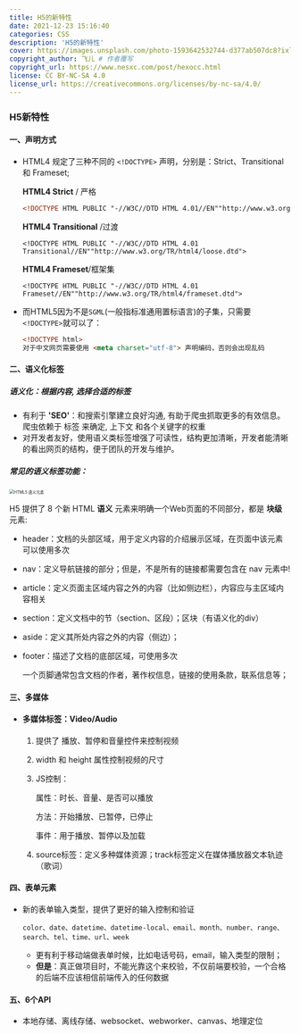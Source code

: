 ```yaml
---
title: H5的新特性
date: 2021-12-23 15:16:40
categories: CSS
description: 'H5的新特性'
cover: https://images.unsplash.com/photo-1593642532744-d377ab507dc8?ixlib=rb-1.2.1&ixid=MnwxMjA3fDF8MHxwaG90by1wYWdlfHx8fGVufDB8fHx8&auto=format&fit=crop&w=1169&q=80
copyright_author: 飞儿 # 作者覆写
copyright_url: https://www.nesxc.com/post/hexocc.html 
license: CC BY-NC-SA 4.0
license_url: https://creativecommons.org/licenses/by-nc-sa/4.0/
---
```


### H5新特性 ###

#### 一、声明方式

* HTML4 规定了三种不同的 `<!DOCTYPE>` 声明，分别是：Strict、Transitional 和 Frameset;

  **HTML4 Strict** / 严格

  ```html
  <!DOCTYPE HTML PUBLIC "-//W3C//DTD HTML 4.01//EN""http://www.w3.org/TR/html4/strict.dtd">
  ```

  **HTML4 Transitional** /过渡

  ```
  <!DOCTYPE HTML PUBLIC "-//W3C//DTD HTML 4.01 Transitional//EN""http://www.w3.org/TR/html4/loose.dtd">
  ```

  **HTML4 Frameset**/框架集

  ```
  <!DOCTYPE HTML PUBLIC "-//W3C//DTD HTML 4.01 Frameset//EN""http://www.w3.org/TR/html4/frameset.dtd">
  ```

* 而HTML5因为不是`SGML`(一般指标准通用置标语言)的子集，只需要`<!DOCTYPE>`就可以了：

  ```html
  <!DOCTYPE html>
  对于中文网页需要使用 <meta charset="utf-8"> 声明编码，否则会出现乱码
  ```

#### 二、语义化标签

##### 语义化：根据内容, 选择合适的标签 #####

* 有利于 **'SEO'**：和搜索引擎建立良好沟通, 有助于爬虫抓取更多的有效信息。爬虫依赖于 标签 来确定, 上下文 和各个关键字的权重
* 对开发者友好，使用语义类标签增强了可读性，结构更加清晰，开发者能清晰的看出网页的结构，便于团队的开发与维护。

##### 常见的语义标签功能： #####

<img src="https://www.runoob.com/wp-content/uploads/2013/07/html5-layout.jpg" alt="HTML5 语义元素" style="zoom: 50%;" />

H5 提供了 8 个新 HTML **语义** 元素来明确一个Web页面的不同部分，都是 **块级** 元素:

* header：文档的头部区域，用于定义内容的介绍展示区域，在页面中该元素可以使用多次

* nav：定义导航链接的部分；但是，不是所有的链接都需要包含在 nav 元素中!

* article：定义页面主区域内容之外的内容（比如侧边栏），内容应与主区域内容相关

* section：定义文档中的节（section、区段）；区块（有语义化的div）

* aside：定义其所处内容之外的内容（侧边）；

* footer：描述了文档的底部区域，可使用多次

  一个页脚通常包含文档的作者，著作权信息，链接的使用条款，联系信息等；

#### 三、多媒体

* #### 多媒体标签：Video/Audio ####

  1. 提供了 播放、暂停和音量控件来控制视频

  2. width 和 height 属性控制视频的尺寸

  3. JS控制：

     属性：时长、音量、是否可以播放

     方法：开始播放、已暂停，已停止

     事件：用于播放、暂停以及加载

  4. source标签：定义多种媒体资源；track标签定义在媒体播放器文本轨迹（歌词）

#### 四、表单元素

* 新的表单输入类型，提供了更好的输入控制和验证

  ```
  color、date、datetime、datetime-local、email、month、number、range、
  search、tel、time、url、week
  ```

  * 更有利于移动端做表单时候，比如电话号码，email，输入类型的限制；
  * **但是**：真正做项目时，不能光靠这个来校验，不仅前端要校验，一个合格的后端不应该相信前端传入的任何数据

#### 五、6个API

* 本地存储、离线存储、websocket、webworker、canvas、地理定位